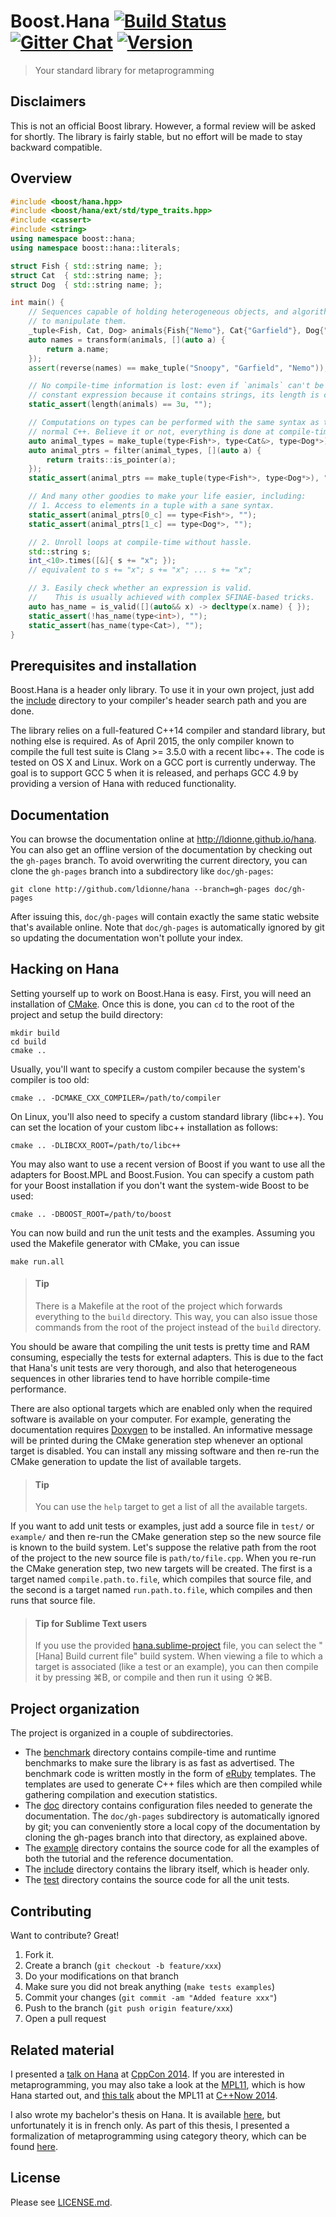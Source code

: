 # Boost.Hana <a href="https://travis-ci.org/ldionne/hana" target="_blank">![Build Status][Travis.badge]</a> <a href="https://gitter.im/ldionne/hana" target="_blank">![Gitter Chat][Gitter.badge]</a> <a href="http://semver.org" target="_blank">![Version][semver.badge]</a>
> Your standard library for metaprogramming

## Disclaimers
This is not an official Boost library. However, a formal review will be asked
for shortly. The library is fairly stable, but no effort will be made to stay
backward compatible.


## Overview
<!-- Important: keep this in sync with example/overview.cpp -->
```cpp
#include <boost/hana.hpp>
#include <boost/hana/ext/std/type_traits.hpp>
#include <cassert>
#include <string>
using namespace boost::hana;
using namespace boost::hana::literals;

struct Fish { std::string name; };
struct Cat  { std::string name; };
struct Dog  { std::string name; };

int main() {
    // Sequences capable of holding heterogeneous objects, and algorithms
    // to manipulate them.
    _tuple<Fish, Cat, Dog> animals{Fish{"Nemo"}, Cat{"Garfield"}, Dog{"Snoopy"}};
    auto names = transform(animals, [](auto a) {
        return a.name;
    });
    assert(reverse(names) == make_tuple("Snoopy", "Garfield", "Nemo"));

    // No compile-time information is lost: even if `animals` can't be a
    // constant expression because it contains strings, its length is constexpr.
    static_assert(length(animals) == 3u, "");

    // Computations on types can be performed with the same syntax as that of
    // normal C++. Believe it or not, everything is done at compile-time.
    auto animal_types = make_tuple(type<Fish*>, type<Cat&>, type<Dog*>);
    auto animal_ptrs = filter(animal_types, [](auto a) {
        return traits::is_pointer(a);
    });
    static_assert(animal_ptrs == make_tuple(type<Fish*>, type<Dog*>), "");

    // And many other goodies to make your life easier, including:
    // 1. Access to elements in a tuple with a sane syntax.
    static_assert(animal_ptrs[0_c] == type<Fish*>, "");
    static_assert(animal_ptrs[1_c] == type<Dog*>, "");

    // 2. Unroll loops at compile-time without hassle.
    std::string s;
    int_<10>.times([&]{ s += "x"; });
    // equivalent to s += "x"; s += "x"; ... s += "x";

    // 3. Easily check whether an expression is valid.
    //    This is usually achieved with complex SFINAE-based tricks.
    auto has_name = is_valid([](auto&& x) -> decltype(x.name) { });
    static_assert(!has_name(type<int>), "");
    static_assert(has_name(type<Cat>), "");
}
```


## Prerequisites and installation
Boost.Hana is a header only library. To use it in your own project, just add
the [include](include) directory to your compiler's header search path and
you are done.

The library relies on a full-featured C++14 compiler and standard library,
but nothing else is required. As of April 2015, the only compiler known to
compile the full test suite is Clang >= 3.5.0 with a recent libc++. The code
is tested on OS X and Linux. Work on a GCC port is currently underway. The
goal is to support GCC 5 when it is released, and perhaps GCC 4.9 by providing
a version of Hana with reduced functionality.


## Documentation
You can browse the documentation online at http://ldionne.github.io/hana.
You can also get an offline version of the documentation by checking out
the `gh-pages` branch. To avoid overwriting the current directory, you
can clone the `gh-pages` branch into a subdirectory like `doc/gh-pages`:
```shell
git clone http://github.com/ldionne/hana --branch=gh-pages doc/gh-pages
```

After issuing this, `doc/gh-pages` will contain exactly the same static
website that's available online. Note that `doc/gh-pages` is automatically
ignored by git so updating the documentation won't pollute your index.


## Hacking on Hana
Setting yourself up to work on Boost.Hana is easy. First, you will need an
installation of [CMake][]. Once this is done, you can `cd` to the root of
the project and setup the build directory:
```shell
mkdir build
cd build
cmake ..
```

Usually, you'll want to specify a custom compiler because the system's
compiler is too old:
```shell
cmake .. -DCMAKE_CXX_COMPILER=/path/to/compiler
```

On Linux, you'll also need to specify a custom standard library (libc++).
You can set the location of your custom libc++ installation as follows:
```shell
cmake .. -DLIBCXX_ROOT=/path/to/libc++
```

You may also want to use a recent version of Boost if you want to use all the
adapters for Boost.MPL and Boost.Fusion. You can specify a custom path for
your Boost installation if you don't want the system-wide Boost to be used:
```shell
cmake .. -DBOOST_ROOT=/path/to/boost
```

You can now build and run the unit tests and the examples. Assuming you
used the Makefile generator with CMake, you can issue
```shell
make run.all
```

> #### Tip
> There is a Makefile at the root of the project which forwards everything
> to the `build` directory. This way, you can also issue those commands from
> the root of the project instead of the `build` directory.

You should be aware that compiling the unit tests is pretty time and RAM
consuming, especially the tests for external adapters. This is due to the
fact that Hana's unit tests are very thorough, and also that heterogeneous
sequences in other libraries tend to have horrible compile-time performance.

There are also optional targets which are enabled only when the required
software is available on your computer. For example, generating the
documentation requires [Doxygen][] to be installed. An informative message
will be printed during the CMake generation step whenever an optional target
is disabled. You can install any missing software and then re-run the CMake
generation to update the list of available targets.

> #### Tip
> You can use the `help` target to get a list of all the available targets.

If you want to add unit tests or examples, just add a source file in `test/`
or `example/` and then re-run the CMake generation step so the new source
file is known to the build system. Let's suppose the relative path from the
root of the project to the new source file is `path/to/file.cpp`. When you
re-run the CMake generation step, two new targets will be created. The first
is a target named `compile.path.to.file`, which compiles that source file, and
the second is a target named `run.path.to.file`, which compiles and then runs
that source file.

> #### Tip for Sublime Text users
> If you use the provided [hana.sublime-project](hana.sublime-project) file,
> you can select the "[Hana] Build current file" build system. When viewing a
> file to which a target is associated (like a test or an example), you can
> then compile it by pressing ⌘B, or compile and then run it using ⇧⌘B.


## Project organization
The project is organized in a couple of subdirectories.
- The [benchmark](benchmark) directory contains compile-time and runtime
  benchmarks to make sure the library is as fast as advertised. The benchmark
  code is written mostly in the form of [eRuby][] templates. The templates
  are used to generate C++ files which are then compiled while gathering
  compilation and execution statistics.
- The [doc](doc) directory contains configuration files needed to generate
  the documentation. The `doc/gh-pages` subdirectory is automatically ignored
  by git; you can conveniently store a local copy of the documentation by
  cloning the gh-pages branch into that directory, as explained above.
- The [example](example) directory contains the source code for all the
  examples of both the tutorial and the reference documentation.
- The [include](include) directory contains the library itself, which is
  header only.
- The [test](test) directory contains the source code for all the unit tests.


## Contributing
Want to contribute? Great!

1. Fork it.
2. Create a branch (`git checkout -b feature/xxx`)
3. Do your modifications on that branch
4. Make sure you did not break anything (`make tests examples`)
5. Commit your changes (`git commit -am "Added feature xxx"`)
6. Push to the branch (`git push origin feature/xxx`)
7. Open a pull request


## Related material
I presented a [talk on Hana][Hana-CppCon] at [CppCon 2014][CppCon].
If you are interested in metaprogramming, you may also take a look at the
[MPL11][], which is how Hana started out, and [this talk][MPL11-C++Now] about
the MPL11 at [C++Now 2014][C++Now].

I also wrote my bachelor's thesis on Hana. It is available [here][Hana.thesis],
but unfortunately it is in french only. As part of this thesis, I presented a
formalization of metaprogramming using category theory, which can be found
[here][Hana.thesis.presentation].


## License
Please see [LICENSE.md](LICENSE.md).


<!-- Links -->
[C++Now]: http://cppnow.org
[CMake]: http://www.cmake.org
[CppCon]: http://cppcon.org
[Doxygen]: http://www.doxygen.org
[eRuby]: http://en.wikipedia.org/wiki/ERuby
[Gitter.badge]: https://img.shields.io/badge/gitter-join%20chat%20%E2%86%92-brightgreen.svg
[Hana-CppCon]: http://ldionne.github.io/hana-cppcon-2014
[Hana.thesis.presentation]: http://ldionne.github.io/hana-thesis
[Hana.thesis]: http://github.com/ldionne/hana-thesis
[MPL11-C++Now]: http://ldionne.github.io/mpl11-cppnow-2014
[MPL11]: http://github.com/ldionne/mpl11
[semver.badge]: https://img.shields.io/badge/semver-0.2.0-brightgreen.svg
[Travis.badge]: https://travis-ci.org/ldionne/hana.svg?branch=master
